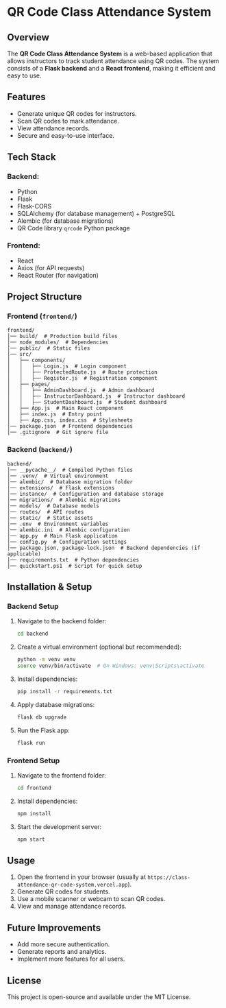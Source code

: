 # QR Code Class Attendance System

## Overview
The **QR Code Class Attendance System** is a web-based application that allows instructors to track student attendance using QR codes. The system consists of a **Flask backend** and a **React frontend**, making it efficient and easy to use.

## Features
- Generate unique QR codes for instructors.
- Scan QR codes to mark attendance.
- View attendance records.
- Secure and easy-to-use interface.

## Tech Stack
### Backend:
- Python
- Flask
- Flask-CORS
- SQLAlchemy (for database management) + PostgreSQL
- Alembic (for database migrations)
- QR Code library  `qrcode` Python package

### Frontend:
- React
- Axios (for API requests)
- React Router (for navigation)

## Project Structure

### **Frontend (`frontend/`)**
```
frontend/
│── build/  # Production build files
│── node_modules/  # Dependencies
│── public/  # Static files
│── src/
│   ├── components/
│   │   ├── Login.js  # Login component
│   │   ├── ProtectedRoute.js  # Route protection
│   │   ├── Register.js  # Registration component
│   ├── pages/
│   │   ├── AdminDashboard.js  # Admin dashboard
│   │   ├── InstructorDashboard.js  # Instructor dashboard
│   │   ├── StudentDashboard.js  # Student dashboard
│   ├── App.js  # Main React component
│   ├── index.js  # Entry point
│   ├── App.css, index.css  # Stylesheets
│── package.json  # Frontend dependencies
│── .gitignore  # Git ignore file
```

### **Backend (`backend/`)**
```
backend/
│── __pycache__/  # Compiled Python files
│── .venv/  # Virtual environment
│── alembic/  # Database migration folder
│── extensions/  # Flask extensions
│── instance/  # Configuration and database storage
│── migrations/  # Alembic migrations
│── models/  # Database models
│── routes/  # API routes
│── static/  # Static assets
│── .env  # Environment variables
│── alembic.ini  # Alembic configuration
│── app.py  # Main Flask application
│── config.py  # Configuration settings
│── package.json, package-lock.json  # Backend dependencies (if applicable)
│── requirements.txt  # Python dependencies
│── quickstart.ps1  # Script for quick setup
```

## Installation & Setup

### Backend Setup
1. Navigate to the backend folder:
   ```sh
   cd backend
   ```
2. Create a virtual environment (optional but recommended):
   ```sh
   python -m venv venv
   source venv/bin/activate  # On Windows: venv\Scripts\activate
   ```
3. Install dependencies:
   ```sh
   pip install -r requirements.txt
   ```
4. Apply database migrations:
   ```sh
   flask db upgrade
   ```
5. Run the Flask app:
   ```sh
   flask run
   ```

### Frontend Setup
1. Navigate to the frontend folder:
   ```sh
   cd frontend
   ```
2. Install dependencies:
   ```sh
   npm install
   ```
3. Start the development server:
   ```sh
   npm start
   ```

## Usage
1. Open the frontend in your browser (usually at `https://class-attendance-qr-code-system.vercel.app`).
2. Generate QR codes for students.
3. Use a mobile scanner or webcam to scan QR codes.
4. View and manage attendance records.

## Future Improvements
- Add more secure authentication.
- Generate reports and analytics.
- Implement more features for all users.

## License
This project is open-source and available under the MIT License.


